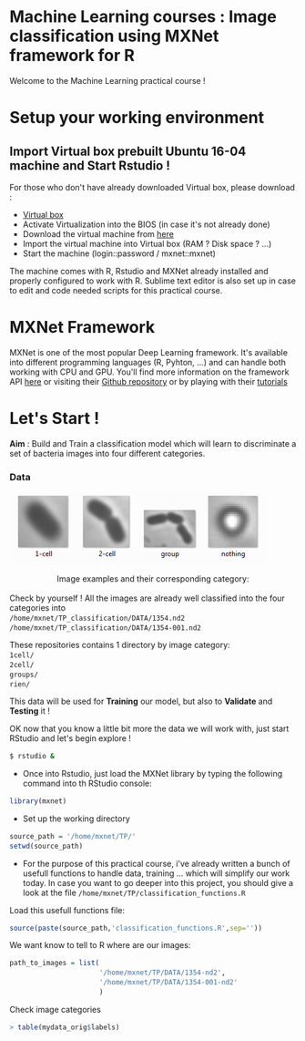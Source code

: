 # Machine Learning courses : Image classification using MXNet framework for R 

Welcome to the Machine Learning practical course !

# Setup your working environment
## Import Virtual box prebuilt Ubuntu 16-04 machine and Start Rstudio !

For those who don't have already downloaded Virtual box, please download :<br>
- [Virtual box]("https://www.virtualbox.org/")
- Activate Virtualization into the BIOS (in case it's not already done)
- Download the virtual machine from [here]()
- Import the virtual machine into Virtual box (RAM ? Disk space ? ...)
- Start the machine (login::password / mxnet::mxnet)

The machine comes with R, Rstudio and MXNet already installed and properly configured to work with R. 
Sublime text editor is also set up in case to edit and code needed scripts for this practical course.

# MXNet Framework 

  MXNet is one of the most popular Deep Learning framework. It's available into different programming languages (R, Pyhton, ...) and can handle both working with CPU and GPU. 
You'll find more information on the framework API [here](https://mxnet.incubator.apache.org/api/r/index.html)
or visiting their [Github repository](https://github.com/apache/incubator-mxnet)
or by playing with their [tutorials](https://mxnet.incubator.apache.org/tutorials/r/index.html)

# Let's Start !

**Aim** : Build and Train a classification model which will learn to discriminate a set of bacteria images into four different categories.

### Data
![Panel](https://github.com/MLatIBDM/TP_classification/blob/master/images/panel.jpg)
<center>Image examples and their corresponding category: </center>
<br>
Check by yourself ! All the images are already well classified into the four categories into <br>
<code>/home/mxnet/TP_classification/DATA/1354.nd2</code> <br>
<code>/home/mxnet/TP_classification/DATA/1354-001.nd2</code> <br>
 
These repositories contains 1 directory by image category:  <br>
<code>1cell/</code>  <br>
<code>2cell/</code>  <br>
<code>groups/</code>  <br>
<code>rien/</code> <br>

This data will be used for **Training** our model, but also to **Validate** and **Testing** it !

OK now that you know a little bit more the data we will work with, just start RStudio and let's begin explore !

```bash
$ rstudio &
```
- Once into Rstudio, just load the MXNet library by typing the following command into th RStudio console:
```R
library(mxnet)
```
- Set up the working directory
```R
source_path = '/home/mxnet/TP/'
setwd(source_path)
````
- For the purpose of this practical course, i've already written a bunch of usefull functions to handle data, training ... which will simplify our work today. In case you want to go deeper into this project, you should give a look at the file <code>/home/mxnet/TP/classification_functions.R</code> <br>

Load this usefull functions file:
```R
source(paste(source_path,'classification_functions.R',sep=''))
```
We want know to tell to R where are our images:
```R
path_to_images = list(
                      '/home/mxnet/TP/DATA/1354-nd2',
                      '/home/mxnet/TP/DATA/1354-001-nd2'
                      )
```








Check image categories
```R
> table(mydata_orig$labels)
```


